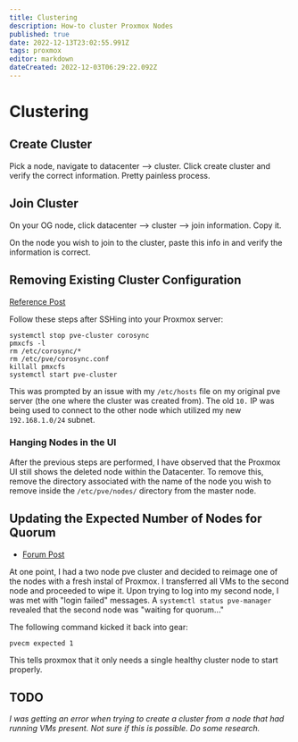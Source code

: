 ```yaml
---
title: Clustering
description: How-to cluster Proxmox Nodes
published: true
date: 2022-12-13T23:02:55.991Z
tags: proxmox
editor: markdown
dateCreated: 2022-12-03T06:29:22.092Z
---
```


# Clustering

## Create Cluster 

Pick a node, navigate to datacenter --> cluster. Click create cluster and verify the correct information. Pretty painless process.

## Join Cluster

On your OG node, click datacenter --> cluster --> join information. Copy it.

On the node you wish to join to the cluster, paste this info in and verify the information is correct. 

## Removing Existing Cluster Configuration

[Reference Post](https://forum.proxmox.com/threads/proxmox-ve-6-removing-cluster-configuration.56259/post-259203
)

Follow these steps after SSHing into your Proxmox server:

```
systemctl stop pve-cluster corosync
pmxcfs -l
rm /etc/corosync/*
rm /etc/pve/corosync.conf
killall pmxcfs
systemctl start pve-cluster
```

This was prompted by an issue with my `/etc/hosts` file on my original pve server (the one where the cluster was created from). The old `10.` IP was being used to connect to the other node which utilized my new `192.168.1.0/24` subnet.

### Hanging Nodes in the UI

After the previous steps are performed, I have observed that the Proxmox UI still shows the deleted node within the Datacenter. To remove this, remove the directory associated with the name of the node you wish to remove inside the `/etc/pve/nodes/` directory from the master node. 

## Updating the Expected Number of Nodes for Quorum

- [Forum Post](https://forum.proxmox.com/threads/can-not-login-to-proxmox-from-web-interface.32860/)

At one point, I had a two node pve cluster and decided to reimage one of the nodes with a fresh instal of Proxmox. I transferred all VMs to the second node and proceeded to wipe it. Upon trying to log into my second node, I was met with "login failed" messages. A `systemctl status pve-manager` revealed that the second node was "waiting for quorum..."

The following command kicked it back into gear: 

```
pvecm expected 1
```

This tells proxmox that it only needs a single healthy cluster node to start properly. 

## TODO

*I was getting an error when trying to create a cluster from a node that had running VMs present. Not sure if this is possible. Do some research.*

